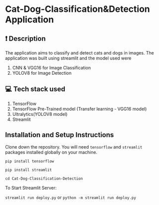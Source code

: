 # Cat-Dog-Classification&Detection Application

## ❗ Description

The application aims to classify and detect cats and dogs in images. The application was built using streamlit and the model used were
1. CNN & VGG16 for Image Classification
2. YOLOV8 for Image Detection


## 💻 Tech stack used

1. TensorFlow
2. TensorFlow Pre-Trained model (Transfer learning - VGG16 model)
3. Ultralytics(YOLOV8 model)
4. Streamlit


## Installation and Setup Instructions

Clone down the repository. You will need `tensorflow` and `streamlit` packages installed globally on your machine.  

`pip install tensorflow`

`pip install streamlit`

`cd Cat-Dog-Classification-Detection`

To Start Streamlit Server:

`streamlit run deploy.py` or `python -m streamlit run deploy.py`
